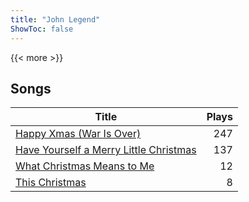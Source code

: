 ```yaml
---
title: "John Legend"
ShowToc: false
---
```


{{< more >}}

## Songs
Title | Plays 
----- | -----: 
[Happy Xmas (War Is Over)](/songs/happy-xmas-war-is-over) | 247
[Have Yourself a Merry Little Christmas](/songs/have-yourself-a-merry-little-christmas) | 137
[What Christmas Means to Me](/songs/what-christmas-means-to-me) | 12
[This Christmas](/songs/this-christmas) | 8

